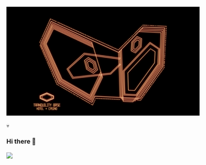
[![Header](https://github.com/Tfauves/Tfauves/blob/main/L4gwgjW.jpeg "Header")](https://some-url.dev/)

&#128128;
### Hi there 👋
<img align="center" src="https://github-readme-stats.vercel.app/api/<top-langs>/?username=<USERNAME>&theme=<THEME_NAME>" />

<!--
**Tfauves/Tfauves** is a ✨ _special_ ✨ repository because its `README.md` (this file) appears on your GitHub profile.

Here are some ideas to get you started:

- 🔭 I’m currently working on ...
- 🌱 I’m currently learning ...
- 👯 I’m looking to collaborate on ...
- 🤔 I’m looking for help with ...
- 💬 Ask me about ...
- 📫 How to reach me: ...
- 😄 Pronouns: ...
- ⚡ Fun fact: ...
-->
